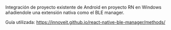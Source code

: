 Integración de proyecto existente de Android en proyecto RN en Windows añadiendole una extensión nativa como el BLE manager.

Guía utilizada: https://innoveit.github.io/react-native-ble-manager/methods/
